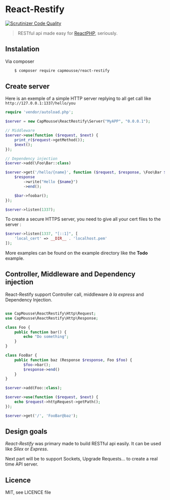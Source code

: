 # React-Restify 
[![Scrutinizer Code Quality](https://scrutinizer-ci.com/g/CapMousse/React-Restify/badges/quality-score.png?s=6d1986dbc42d5fc5a1e23134896b284797de29b0)](https://scrutinizer-ci.com/g/CapMousse/React-Restify/)

> RESTful api made easy for [ReactPHP](http://nodephp.org/), seriously.

## Instalation
Via composer

``` bash
    $ composer require capmousse/react-restify
```


## Create server

Here is an exemple of a simple HTTP server replying to all get call like `http://127.0.0.1:1337/hello/you`

``` php
require 'vendor/autoload.php';

$server = new CapMousse\ReactRestify\Server("MyAPP", "0.0.0.1");

// Middleware
$server->use(function ($request, $next) {
	print_r($request->getMethod());
	$next();
});

// Dependency injection
$server->add(\Foo\Bar::class)

$server->get('/hello/{name}', function ($request, $response, \Foo\Bar $bar, $name) {
    $response
    	->write("Hello {$name}")
    	->end();

    $bar->foobar();
});

$server->listen(1337);
```

To create a secure HTTPS server, you need to give all your cert files to the server :

``` php
$server->listen(1337, "[::1]", [
    'local_cert' => __DIR__ . 'localhost.pem'
]);
```
More examples can be found on the example directory like the **Todo** example.

## Controller, Middleware and Dependency injection

React-Restify support Controller call, middleware *à la express* and Dependency Injection.

``` php

use CapMousse\ReactRestify\Http\Request;
use CapMousse\ReactRestify\Http\Response;

class Foo {
    public function bar() {
        echo "Do something";
    }
}

class FooBar {
    public function baz (Response $response, Foo $foo) {
        $foo->bar();
        $response->end()
    }
}

$server->add(Foo::class);

$server->use(function ($request, $next) {
    echo $request->httpRequest->getPath();
});

$server->get('/', 'FooBar@baz');
```

## Design goals

*React-Restify* was primary made to build RESTful api easily. It can be used like *Silex* or *Express*.

Next part will be to support Sockets, Upgrade Requests... to create a real time API server.

## Licence

MIT, see LICENCE file